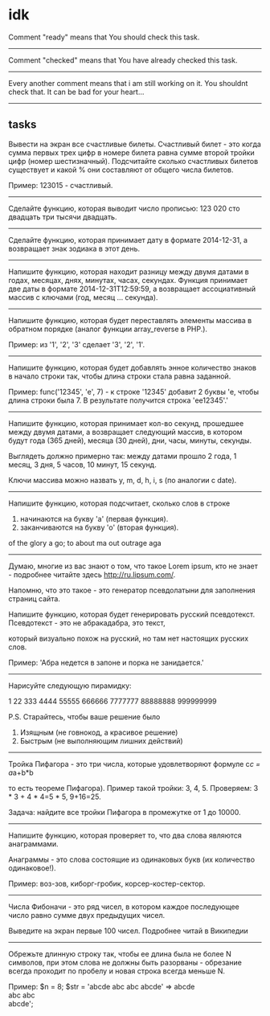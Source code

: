 # idk
Comment "ready" means that You should check this task.
***
Comment "checked" means that You have already checked this task.
***
Every another comment means that i am still working on it. You shouldnt check that. It can be bad for your heart...
***
tasks
---
Вывести на экран все счастливые билеты. Счастливый билет - это когда сумма первых трех цифр в номере билета равна сумме второй тройки цифр (номер шестизначный). Подсчитайте сколько счастливых билетов существует и какой % они составляют от общего числа билетов.

Пример: 123015 - счастливый.

-------------------------------

Сделайте функцию, которая выводит число прописью: 
123 020 сто двадцать три тысячи двадцать.

-------------------------------

Сделайте функцию, которая принимает дату в формате 2014-12-31, а возвращает знак зодиака в этот день.

-------------------------------

Напишите функцию, которая находит разницу между двумя датами в годах, месяцах, днях, минутах, часах, секундах.
Функция принимает две даты в формате 2014-12-31T12:59:59, а возвращает ассоциативный массив с ключами (год, месяц ... секунда).

-------------------------------


Напишите функцию, которая будет переставлять элементы массива в обратном порядке (аналог функции array_reverse в PHP.).


Пример: из '1', '2', '3' сделает '3', '2', '1'.

-------------------------------


Напишите функцию, которая будет добавлять энное количество знаков в начало строки так, чтобы длина строки стала равна заданной.

Пример: func('12345', 'e', 7) - к строке '12345' добавит 2 буквы 'e, чтобы длина строки была 7. В результате получится строка 'ee12345'.'



-------------------------------


Напишите функцию, которая принимает кол-во секунд, прошедшее между двумя датами, а возвращает следующий массив, в котором будут года (365 дней), месяца (30 дней), дни, часы, минуты, секунды.

Выглядеть должно примерно так: между датами прошло 2 года, 1 месяц, 3 дня, 5 часов, 10 минут, 15 секунд.

Ключи массива можно назвать y, m, d, h, i, s (по аналогии с date).


-------------------------------


Напишите функцию, которая подсчитает, сколько слов в строке
1. начинаются на букву 'a' (первая функция).
2. заканчиваются на букву 'о' (вторая функция).


of the glory а go; to about ma out outrage aga


-------------------------------


Думаю, многие из вас знают о том, что такое Lorem ipsum, кто не знает - подробнее читайте здесь http://ru.lipsum.com/.

Напомню, что это такое - это генератор псевдолатыни для заполнения страниц сайта.

Напишите функцию, которая будет генерировать русский псевдотекст. Псевдотекст - это не абракадабра, это текст, 

который визуально похож на русский, но там нет настоящих русских слов.

Пример: 'Абра недется в запоне и порка не занидается.'


-------------------------------




Нарисуйте следующую пирамидку:

1
22
333
4444
55555
666666
7777777
88888888
999999999

P.S. Старайтесь, чтобы ваше решение было
1. Изящным (не говнокод, а красивое решение)
2. Быстрым (не выполняющим лишних действий)

-------------------------------



Тройка Пифагора - это три числа, которые удовлетворяют формуле c*c = a*a+b*b 

то есть теореме Пифагора). Пример такой тройки: 3, 4, 5. Проверяем: 3 * 3 + 4 * 4=5 * 5, 9+16=25.

Задача: найдите все тройки Пифагора в промежутке от 1 до 10000.


-------------------------------


Напишите функцию, которая проверяет то, что два слова являются анаграммами.

Анаграммы - это слова состоящие из одинаковых букв (их количество одинаковое!).

Пример: воз-зов, киборг-гробик, корсер-костер-сектор.


-------------------------------


Числа Фибоначи - это ряд чисел, в котором каждое последующее число равно сумме двух предыдущих чисел.

Выведите на экран первые 100 чисел.
Подробнее читай в Википедии


-------------------------------


Обрежьте длинную строку так, чтобы ее длина была не более N символов, 
при этом слова не должны быть разорваны - обрезание всегда проходит 
по пробелу и новая строка всегда меньше N.

Пример: $n = 8; $str = 'abcde abc abc abcde' =>
abcde <br>abc abc <br>abcde';
